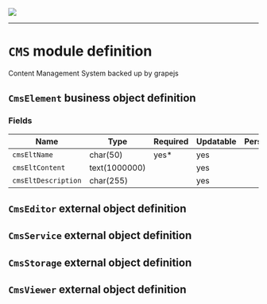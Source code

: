 <!--
 ___ _            _ _    _ _    __
/ __(_)_ __  _ __| (_)__(_) |_ /_/
\__ \ | '  \| '_ \ | / _| |  _/ -_)
|___/_|_|_|_| .__/_|_\__|_|\__\___|
            |_| 
-->
![](https://docs.simplicite.io//logos/logo250.png)
* * *

`CMS` module definition
=======================

Content Management System backed up by grapejs

`CmsElement` business object definition
---------------------------------------



### Fields

| Name                                                         | Type                                     | Required | Updatable | Personal | Description                                                                      | 
| ------------------------------------------------------------ | ---------------------------------------- | -------- | --------- | -------- | -------------------------------------------------------------------------------- |
| `cmsEltName`                                                 | char(50)                                 | yes*     | yes       |          | -                                                                                |
| `cmsEltContent`                                              | text(1000000)                            |          | yes       |          | -                                                                                |
| `cmsEltDescription`                                          | char(255)                                |          | yes       |          | -                                                                                |

`CmsEditor` external object definition
--------------------------------------




`CmsService` external object definition
---------------------------------------




`CmsStorage` external object definition
---------------------------------------




`CmsViewer` external object definition
--------------------------------------





